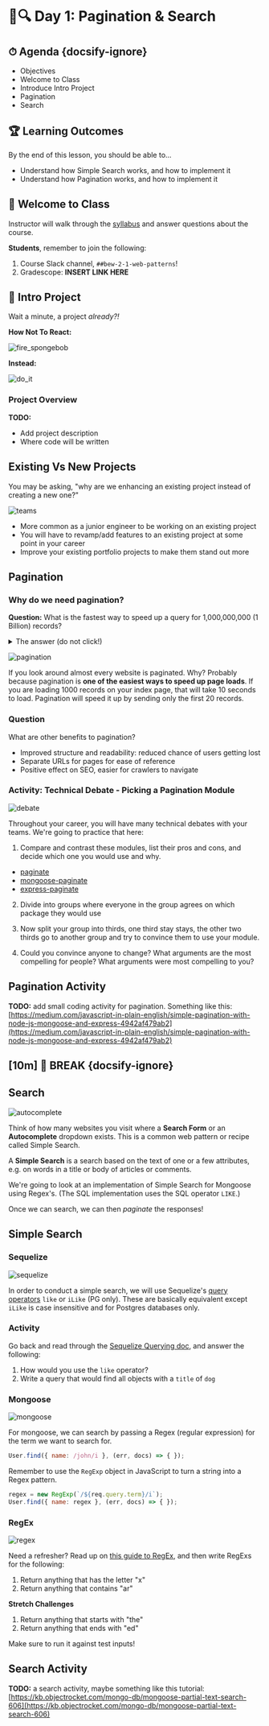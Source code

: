 # 📄🔍 Day 1: Pagination & Search

<!-- > -->

<!-- omit in toc -->
## ⏱ Agenda {docsify-ignore}
- Objectives
- Welcome to Class
- Introduce Intro Project
- Pagination
- Search

<!-- > -->

## 🏆 Learning Outcomes

By the end of this lesson, you should be able to...

- Understand how Simple Search works, and how to implement it
- Understand how Pagination works, and how to implement it

<!-- > -->

## 👋 Welcome to Class

Instructor will walk through the [syllabus](https://make.sc/bew2.1) and answer questions about the course.

**Students**, remember to join the following:

1. Course Slack channel, `##bew-2-1-web-patterns`!
1. Gradescope: **INSERT LINK HERE**

<!-- > -->

## 📁 Intro Project

Wait a minute, a project _already?!_

**How Not To React:**

![fire_spongebob](fire_spongebob.gif)

<!-- v -->

**Instead:**

![do_it](do_it.gif)

<!-- v -->

### Project Overview

**TODO:**

- Add project description
- Where code will be written


<!-- > -->

## Existing Vs New Projects

You may be asking, "why are we enhancing an existing project instead of creating a new one?"

![teams](teams.jpg)

- More common as a junior engineer to be working on an existing project
- You will have to revamp/add features to an existing project at some point in your career
- Improve your existing portfolio projects to make them stand out more


<!-- > -->

## Pagination

### Why do we need pagination?

**Question:** What is the fastest way to speed up a query for 1,000,000,000 (1 Billion) records?

<!-- v -->

<details>
  <summary>
    The answer (do not click!)
  </summary>
  Use pagination to only return the first 20 records like .... Google does!
  <img src='google.png' />
</details>

<!-- v -->

![pagination](pagination.png)

If you look around almost every website is paginated. Why? Probably because pagination is **one of the easiest ways to speed up page loads**. If you are loading 1000 records on your index page, that will take 10 seconds to load. Pagination will speed it up by sending only the first 20 records.

<!-- v -->

### Question

What are other benefits to pagination?

<!-- v -->

- Improved structure and readability: reduced chance of users getting lost
- Separate URLs for pages for ease of reference
- Positive effect on SEO, easier for crawlers to navigate

<!-- > -->

### Activity: Technical Debate - Picking a Pagination Module

![debate](debate.jpeg)

Throughout your career, you will have many technical debates with your teams. We're going to practice that here:

1. Compare and contrast these modules, list their pros and cons, and decide which one you would use and why.
  - [paginate](https://www.npmjs.com/package/paginate)
  - [mongoose-paginate](https://www.npmjs.com/package/mongoose-paginate)
  - [express-paginate](https://www.npmjs.com/package/express-paginate)

2. Divide into groups where everyone in the group agrees on which package they would use

3. Now split your group into thirds, one third stay stays, the other two thirds go to another group and try to convince them to use your module.

4. Could you convince anyone to change? What arguments are the most compelling for people?  What arguments were most compelling to you?

<!-- > -->

## Pagination Activity

**TODO:** add small coding activity for pagination. Something like this: [https://medium.com/javascript-in-plain-english/simple-pagination-with-node-js-mongoose-and-express-4942af479ab2](https://medium.com/javascript-in-plain-english/simple-pagination-with-node-js-mongoose-and-express-4942af479ab2)

<!-- > -->

## [**10m**] 🌴 BREAK {docsify-ignore}

<!-- > -->

## Search

![autocomplete](autocomplete.gif)

Think of how many websites you visit where a **Search Form** or an **Autocomplete** dropdown exists. This is a common web pattern or recipe called Simple Search.

A **Simple Search** is a search based on the text of one or a few attributes, e.g. on words in a title or body of articles or comments.

We're going to look at an implementation of Simple Search for Mongoose using Regex's. (The SQL implementation uses the SQL operator `LIKE`.)

Once we can search, we can then *paginate* the responses!

<!-- > -->

## Simple Search

### Sequelize

![sequelize](sequelize.png)

In order to conduct a simple search, we will use Sequelize's [query operators](https://sequelize.org/v4/manual/tutorial/querying.html#operators) `like` or `iLike` (PG only). These are basically equivalent except `iLike` is case insensitive and for Postgres databases only.

<!-- v -->

### Activity

Go back and read through the [Sequelize Querying doc](https://sequelize.org/v4/manual/tutorial/querying.html), and answer the following:

1. How would you use the `like` operator?
1. Write a query that would find all objects with a `title` of `dog`

<!-- > -->

### Mongoose

![mongoose](mongoose.png)

For mongoose, we can search by passing a Regex (regular expression) for the term we want to search for.

```js
User.find({ name: /john/i }, (err, docs) => { });
```

Remember to use the `RegExp` object in JavaScript to turn a string into a Regex pattern.

```js
regex = new RegExp(`/${req.query.term}/i`);
User.find({ name: regex }, (err, docs) => { });
```

<!-- v -->

### RegEx

![regex](regex.jpeg)

Need a refresher? Read up on [this guide to RegEx](https://www.freecodecamp.org/news/a-quick-and-simple-guide-to-javascript-regular-expressions-48b46a68df29/), and then write RegExs for the following:

1. Return anything that has the letter "x"
1. Return anything that contains "ar"

**Stretch Challenges** 

1. Return anything that starts with "the"
1. Return anything that ends with "ed"


Make sure to run it against test inputs!

<!-- > -->

## Search Activity

**TODO:** a search activity, maybe something like this tutorial: [https://kb.objectrocket.com/mongo-db/mongoose-partial-text-search-606](https://kb.objectrocket.com/mongo-db/mongoose-partial-text-search-606)